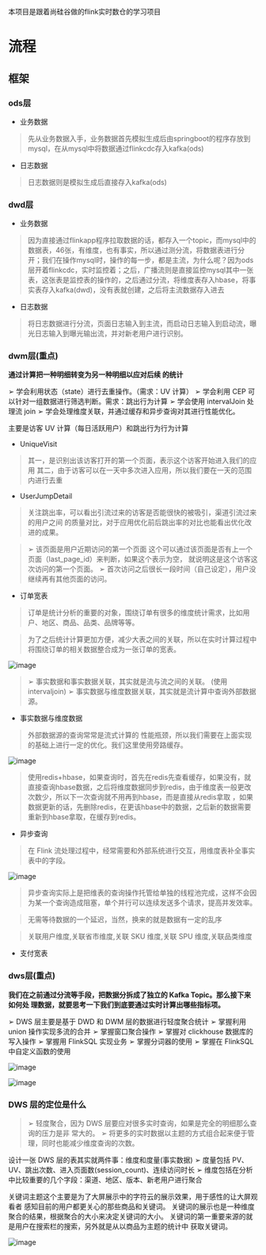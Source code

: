 
本项目是跟着尚硅谷做的flink实时数仓的学习项目

# 流程
## 框架

### ods层

- 业务数据

>先从业务数据入手，业务数据首先模拟生成后由springboot的程序存放到mysql，在从mysql中将数据通过flinkcdc存入kafka(ods)

- 日志数据

>日志数据则是模拟生成后直接存入kafka(ods)

### dwd层

- 业务数据
> 因为直接通过flinkapp程序拉取数据的话，都存入一个topic，而mysql中的数据表，46张，有维度，也有事实，所以通过测分流，将数据表进行分开；我们在操作mysql时，操作的每一步，都是主流，为什么呢？因为ods层开着flinkcdc，实时监控着；之后，广播流则是直接监控mysql其中一张表，这张表是监控表的操作的，之后通过分流，将维度表存入hbase，将事实表存入kafka(dwd)，没有表就创建，之后将主流数据存入进去

- 日志数据
> 将日志数据进行分流，页面日志输入到主流，而启动日志输入到启动流，曝光日志输入到曝光输出流，并对新老用户进行识别。

### dwm层(重点)

**通过计算把一种明细转变为另一种明细以应对后续 的统计**

➢ 学会利用状态（state）进行去重操作。（需求：UV 计算） 
➢ 学会利用 CEP 可以针对一组数据进行筛选判断。需求：跳出行为计算 
➢ 学会使用 intervalJoin 处理流 join 
➢ 学会处理维度关联，并通过缓存和异步查询对其进行性能优化。

主要是访客 UV 计算（每日活跃用户）和跳出行为行为计算

- UniqueVisit
> 其一，是识别出该访客打开的第一个页面，表示这个访客开始进入我们的应用
> 其二，由于访客可以在一天中多次进入应用，所以我们要在一天的范围内进行去重

- UserJumpDetail
> 关注跳出率，可以看出引流过来的访客是否能很快的被吸引，渠道引流过来的用户之间 的质量对比，对于应用优化前后跳出率的对比也能看出优化改进的成果。

> ➢ 该页面是用户近期访问的第一个页面 这个可以通过该页面是否有上一个页面（last_page_id）来判断，如果这个表示为空， 就说明这是这个访客这次访问的第一个页面。 
> ➢ 首次访问之后很长一段时间（自己设定），用户没继续再有其他页面的访问。

- 订单宽表
>订单是统计分析的重要的对象，围绕订单有很多的维度统计需求，比如用户、地区、商品、品类、品牌等等。

>为了之后统计计算更加方便，减少大表之间的关联，所以在实时计算过程中将围绕订单的相关数据整合成为一张订单的宽表。

![image](https://github.com/Pssafe23/flink_real-time_data/assets/88642338/15dc53f7-08ce-43c3-9971-c9bb8496870e)


>➢ 事实数据和事实数据关联，其实就是流与流之间的关联。 (使用intervaljoin)
>➢ 事实数据与维度数据关联，其实就是流计算中查询外部数据源。

- 事实数据与维度数据
> 外部数据源的查询常常是流式计算的 性能瓶颈，所以我们需要在上面实现的基础上进行一定的优化。我们这里使用旁路缓存。

![image](https://github.com/Pssafe23/flink_real-time_data/assets/88642338/0d6ed35f-c311-4b55-b26d-eecc356ec795)






> 使用redis+hbase，如果查询时，首先在redis先查看缓存，如果没有，就直接查询hbase数据，之后将维度数据同步到redis，由于维度表一般更改次数少，所以下一次查询就不用再到hbase，而是直接从redis拿取 ，如果数据更新的话，先删除redis，在更该hbase中的数据，之后新的数据需要重新到hbase拿取，在缓存到redis。

- 异步查询
> 在 Flink 流处理过程中，经常需要和外部系统进行交互，用维度表补全事实表中的字段。

![image](https://github.com/Pssafe23/flink_real-time_data/assets/88642338/567b0ecd-4d8d-4d32-ad3a-db485c2523c4)




> 异步查询实际上是把维表的查询操作托管给单独的线程池完成，这样不会因为某一个查询造成阻塞，单个并行可以连续发送多个请求，提高并发效率。


>无需等待数据的一个延迟，当然，换来的就是数据有一定的乱序

>关联用户维度,关联省市维度,关联 SKU 维度,关联 SPU 维度,关联品类维度

- 支付宽表






### dws层(重点)

**我们在之前通过分流等手段，把数据分拆成了独立的 Kafka Topic。那么接下来如何处 理数据，就要思考一下我们到底要通过实时计算出哪些指标项。**

➢ DWS 层主要是基于 DWD 和 DWM 层的数据进行轻度聚合统计 
➢ 掌握利用 union 操作实现多流的合并 
➢ 掌握窗口聚合操作 
➢ 掌握对 clickhouse 数据库的写入操作 
➢ 掌握用 FlinkSQL 实现业务 
➢ 掌握分词器的使用 
➢ 掌握在 FlinkSQL 中自定义函数的使用

![image](https://github.com/Pssafe23/flink_real-time_data/assets/88642338/8f251e27-da1d-4390-b152-c6c41b9abd9b)


![image](https://github.com/Pssafe23/flink_real-time_data/assets/88642338/a1affd45-9791-42a8-b466-8eb140eda27b)


 ###  DWS 层的定位是什么 
 
>➢ 轻度聚合，因为 DWS 层要应对很多实时查询，如果是完全的明细那么查询的压力是非 常大的。
> ➢ 将更多的实时数据以主题的方式组合起来便于管理，同时也能减少维度查询的次数。

设计一张 DWS 层的表其实就两件事：维度和度量(事实数据) 
➢ 度量包括 PV、UV、跳出次数、进入页面数(session_count)、连续访问时长 
➢ 维度包括在分析中比较重要的几个字段：渠道、地区、版本、新老用户进行聚合


关键词主题这个主要是为了大屏展示中的字符云的展示效果，用于感性的让大屏观看者 感知目前的用户都更关心的那些商品和关键词。 关键词的展示也是一种维度聚合的结果，根据聚合的大小来决定关键词的大小。 关键词的第一重要来源的就是用户在搜索栏的搜索，另外就是从以商品为主题的统计中 获取关键词。

![image](https://github.com/Pssafe23/flink_real-time_data/assets/88642338/452cc1f4-81b7-4742-ac89-08f768e5d1a3)




